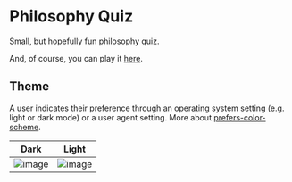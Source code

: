 # Philosophy Quiz
Small, but hopefully fun philosophy quiz.

And, of course, you can play it [here](https://irfandaily.neocities.org/philosophy-quiz).

## Theme
A user indicates their preference through an operating system setting (e.g. light or dark mode) or a user agent setting. More about [prefers-color-scheme](https://developer.mozilla.org/en-US/docs/Web/CSS/@media/prefers-color-scheme).

Dark             |  Light
:-------------------------:|:-------------------------:
![image](https://github.com/irfankurtagic/philosophy-quiz/assets/72319855/489b919a-e26c-41ad-b1b2-35309512e205)  |  ![image](https://github.com/irfankurtagic/philosophy-quiz/assets/72319855/5753d211-84c7-47e4-8936-57ecb3f46d8c)
